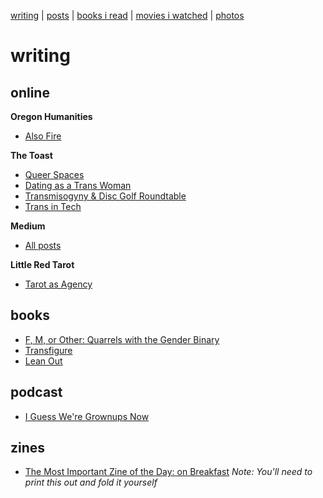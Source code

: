 [writing](index.md) | [posts](posts.md) | [books i read](books.md) | [movies i watched](movies.md) | [photos](http://vsco.co/brookshelley/images/1)

# writing

## online
**Oregon Humanities**
- [Also Fire](http://oregonhumanities.org/rll/beyond-the-margins/also-fire/)

**The Toast**
- [Queer Spaces](http://the-toast.net/2016/04/18/everyone-but-cis-men-creating-better-safe-spaces-for-lgbt-people/)
- [Dating as a Trans Woman](http://the-toast.net/2014/09/08/dating-women-trans-woman-suggestions/)
- [Transmisogyny & Disc Golf Roundtable](http://the-toast.net/2016/01/12/transmisogyny-and-disc-golfing-round-table-a-chat-with-mey-rude-brook-shelley-frances-lee-and-gabby-bellot/)
- [Trans in Tech](http://the-toast.net/2014/02/07/trans-tech-industry/)

**Medium**
- [All posts](https://medium.com/@brookshelley/)

**Little Red Tarot**
- [Tarot as Agency](http://littleredtarot.com/tarot-as-agency-how-reading-tarot-is-a-radical-break-with-my-past/)

## books
- [F, M, or Other: Quarrels with the Gender Binary](https://knighterrantpress.bigcartel.com/product/f-m-or-other-quarrels-with-the-gender-binary-volume-1)
- [Transfigure](http://transfigureproject.com/brook-shelley/)
- [Lean Out](http://www.orbooks.com/catalog/lean-out/)

## podcast

- [I Guess We're Grownups Now](https://goodstuff.fm/grownups/)

## zines
- [The Most Important Zine of the Day: on Breakfast](https://www.dropbox.com/s/voh2uoxdcizl86a/BreakfastZine-3.pdf?dl=0) _Note: You'll need to print this out and fold it yourself_
